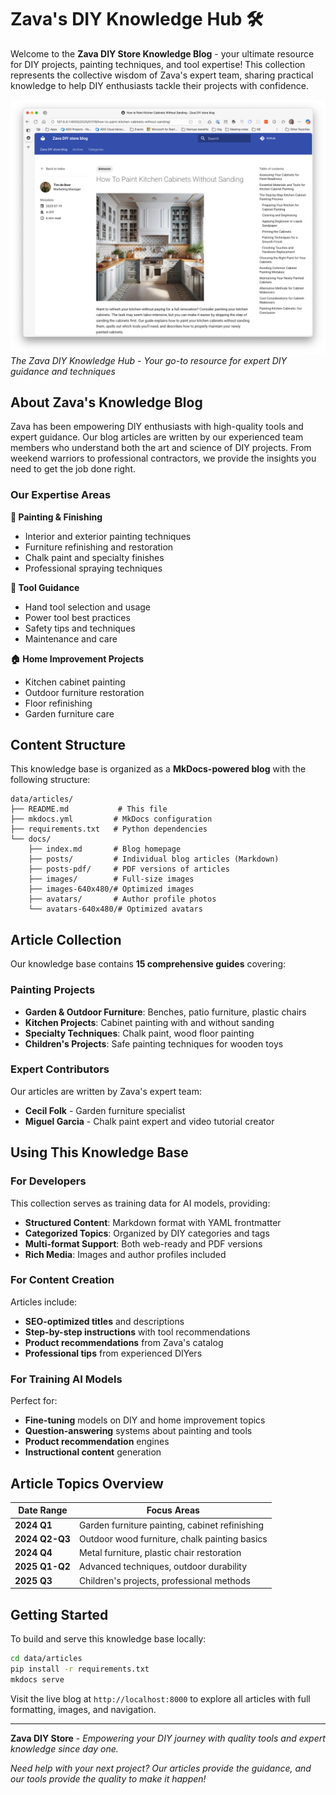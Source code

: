 # Zava's DIY Knowledge Hub 🛠️

Welcome to the **Zava DIY Store Knowledge Blog** - your ultimate resource for DIY projects, painting techniques, and tool expertise! This collection represents the collective wisdom of Zava's expert team, sharing practical knowledge to help DIY enthusiasts tackle their projects with confidence.

![Zava DIY Knowledge Blog](zava-blog.png)
*The Zava DIY Knowledge Hub - Your go-to resource for expert DIY guidance and techniques*

## About Zava's Knowledge Blog

Zava has been empowering DIY enthusiasts with high-quality tools and expert guidance. Our blog articles are written by our experienced team members who understand both the art and science of DIY projects. From weekend warriors to professional contractors, we provide the insights you need to get the job done right.

### Our Expertise Areas

**🎨 Painting & Finishing**
- Interior and exterior painting techniques
- Furniture refinishing and restoration
- Chalk paint and specialty finishes
- Professional spraying techniques

**🔨 Tool Guidance**
- Hand tool selection and usage
- Power tool best practices
- Safety tips and techniques
- Maintenance and care

**🏠 Home Improvement Projects**
- Kitchen cabinet painting
- Outdoor furniture restoration
- Floor refinishing
- Garden furniture care

## Content Structure

This knowledge base is organized as a **MkDocs-powered blog** with the following structure:

```
data/articles/
├── README.md           # This file
├── mkdocs.yml         # MkDocs configuration
├── requirements.txt   # Python dependencies
└── docs/
    ├── index.md       # Blog homepage
    ├── posts/         # Individual blog articles (Markdown)
    ├── posts-pdf/     # PDF versions of articles
    ├── images/        # Full-size images
    ├── images-640x480/# Optimized images
    ├── avatars/       # Author profile photos
    └── avatars-640x480/# Optimized avatars
```

## Article Collection

Our knowledge base contains **15 comprehensive guides** covering:

### Painting Projects
- **Garden & Outdoor Furniture**: Benches, patio furniture, plastic chairs
- **Kitchen Projects**: Cabinet painting with and without sanding
- **Specialty Techniques**: Chalk paint, wood floor painting
- **Children's Projects**: Safe painting techniques for wooden toys

### Expert Contributors

Our articles are written by Zava's expert team:
- **Cecil Folk** - Garden furniture specialist
- **Miguel Garcia** - Chalk paint expert and video tutorial creator

## Using This Knowledge Base

### For Developers
This collection serves as training data for AI models, providing:
- **Structured Content**: Markdown format with YAML frontmatter
- **Categorized Topics**: Organized by DIY categories and tags
- **Multi-format Support**: Both web-ready and PDF versions
- **Rich Media**: Images and author profiles included

### For Content Creation
Articles include:
- **SEO-optimized titles** and descriptions
- **Step-by-step instructions** with tool recommendations
- **Product recommendations** from Zava's catalog
- **Professional tips** from experienced DIYers

### For Training AI Models
Perfect for:
- **Fine-tuning** models on DIY and home improvement topics
- **Question-answering** systems about painting and tools
- **Product recommendation** engines
- **Instructional content** generation

## Article Topics Overview

| Date Range | Focus Areas |
|------------|-------------|
| **2024 Q1** | Garden furniture painting, cabinet refinishing |
| **2024 Q2-Q3** | Outdoor wood furniture, chalk painting basics |
| **2024 Q4** | Metal furniture, plastic chair restoration |
| **2025 Q1-Q2** | Advanced techniques, outdoor durability |
| **2025 Q3** | Children's projects, professional methods |

## Getting Started

To build and serve this knowledge base locally:

```bash
cd data/articles
pip install -r requirements.txt
mkdocs serve
```

Visit the live blog at `http://localhost:8000` to explore all articles with full formatting, images, and navigation.

---

**Zava DIY Store** - *Empowering your DIY journey with quality tools and expert knowledge since day one.* 

*Need help with your next project? Our articles provide the guidance, and our tools provide the quality to make it happen!*